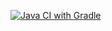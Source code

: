 [![Java CI with Gradle](https://github.com/AnBeley/Auto5_1/actions/workflows/gradle.yml/badge.svg)](https://github.com/AnBeley/Auto5_1/actions/workflows/gradle.yml)